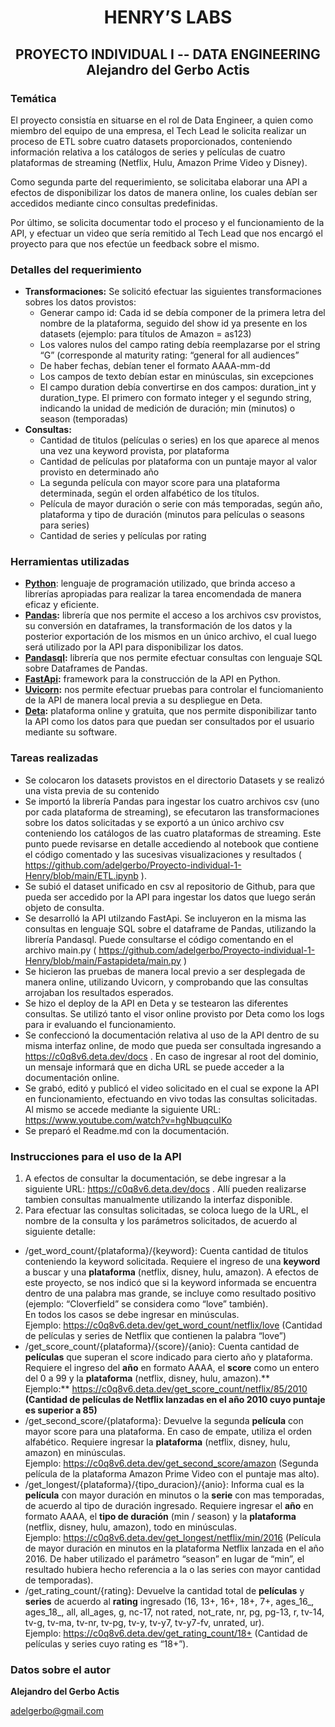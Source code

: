 <h1 align=center> HENRY’S LABS </h1>

<h2 align=center>PROYECTO INDIVIDUAL I -- DATA ENGINEERING<br>
    Alejandro del Gerbo Actis</h2>


### **Temática**

El proyecto consistía en situarse en el rol de Data Engineer, a quien como miembro del equipo de una empresa, el Tech Lead le solicita realizar un proceso de ETL sobre cuatro datasets proporcionados, conteniendo información relativa a los catálogos de series y películas de cuatro plataformas de streaming (Netflix, Hulu, Amazon Prime Video y Disney).

Como segunda parte del requerimiento, se solicitaba elaborar una API a efectos de disponibilizar los datos de manera online, los cuales debían ser accedidos mediante cinco consultas predefinidas.

Por último, se solicita documentar todo el proceso y el funcionamiento de la API, y efectuar un video que sería remitido al Tech Lead que nos encargó el proyecto para que nos efectúe un feedback sobre el mismo.

### **Detalles del requerimiento**

-   **Transformaciones:** Se solicitó efectuar las siguientes transformaciones sobres los datos provistos:
    -   Generar campo id: Cada id se debía componer de la primera letra del nombre de la plataforma, seguido del show id ya presente en los datasets (ejemplo: para títulos de Amazon = as123)
    -   Los valores nulos del campo rating debía reemplazarse por el string “G” (corresponde al maturity rating: “general for all audiences”
    -   De haber fechas, debían tener el formato AAAA-mm-dd
    -   Los campos de texto debían estar en minúsculas, sin excepciones
    -   El campo duration debía convertirse en dos campos: duration_int y duration_type. El primero con formato integer y el segundo string, indicando la unidad de medición de duración; min (minutos) o season (temporadas)
-   **Consultas:**
    -   Cantidad de tìtulos (películas o series) en los que aparece al menos una vez una keyword provista, por plataforma
    -   Cantidad de películas por plataforma con un puntaje mayor al valor provisto en determinado año
    -   La segunda película con mayor score para una plataforma determinada, según el orden alfabético de los títulos.
    -   Película de mayor duración o serie con más temporadas, según año, plataforma y tipo de duración (minutos para películas o seasons para series)
    -   Cantidad de series y películas por rating

### **Herramientas utilizadas**

-   **[Python](https://www.python.org/)**: lenguaje de programación utilizado, que brinda acceso a librerías apropiadas para realizar la tarea encomendada de manera eficaz y eficiente.
-   **[Pandas](https://pandas.pydata.org/):** librería que nos permite el acceso a los archivos csv provistos, su conversión en dataframes, la transformación de los datos y la posterior exportación de los mismos en un único archivo, el cual luego será utilizado por la API para disponibilizar los datos.
-   **[Pandasql](https://pypi.org/project/pandasql/):** librería que nos permite efectuar consultas con lenguaje SQL sobre Dataframes de Pandas.
-   **[FastApi](https://fastapi.tiangolo.com/):** framework para la construcción de la API en Python.
-   **[Uvicorn](https://www.uvicorn.org/):** nos permite efectuar pruebas para controlar el funciomaniento de la API de manera local previa a su despliegue en Deta.
-   **[Deta](https://www.deta.sh/):** plataforma online y gratuita, que nos permite disponibilizar tanto la API como los datos para que puedan ser consultados por el usuario mediante su software.

### **Tareas realizadas**

-   Se colocaron los datasets provistos en el directorio Datasets y se realizó una vista previa de su contenido
-   Se importó la librería Pandas para ingestar los cuatro archivos csv (uno por cada plataforma de streaming), se efecutaron las transformaciones sobre los datos solicitadas y se exportó a un único archivo csv conteniendo los catálogos de las cuatro plataformas de streaming. Este punto puede revisarse en detalle accediendo al notebook que contiene el código comentado y las sucesivas visualizaciones y resultados ( <https://github.com/adelgerbo/Proyecto-individual-1-Henry/blob/main/ETL.ipynb> ).
-   Se subió el dataset unificado en csv al repositorio de Github, para que pueda ser accedido por la API para ingestar los datos que luego serán objeto de consulta.
-   Se desarrolló la API utilzando FastApi. Se incluyeron en la misma las consultas en lenguaje SQL sobre el dataframe de Pandas, utilizando la librería Pandasql. Puede consultarse el código comentando en el archivo main.py ( <https://github.com/adelgerbo/Proyecto-individual-1-Henry/blob/main/Fastapideta/main.py> )
-   Se hicieron las pruebas de manera local previo a ser desplegada de manera online, utilizando Uvicorn, y comprobando que las consultas arrojaban los resultados esperados.
-   Se hizo el deploy de la API en Deta y se testearon las diferentes consultas. Se utilizó tanto el visor online provisto por Deta como los logs para ir evaluando el funcionamiento.
-   Se confeccionó la documentación relativa al uso de la API dentro de su misma interfaz online, de modo que pueda ser consultada ingresando a <https://c0q8v6.deta.dev/docs> . En caso de ingresar al root del dominio, un mensaje informará que en dicha URL se puede acceder a la documentación online.
-   Se grabó, editó y publicó el video solicitado en el cual se expone la API en funcionamiento, efectuando en vivo todas las consultas solicitadas. Al mismo se accede mediante la siguiente URL: https://www.youtube.com/watch?v=hgNbuqcuIKo
-   Se preparó el Readme.md con la documentación.

### **Instrucciones para el uso de la API**

1.  A efectos de consultar la documentación, se debe ingresar a la siguiente URL: <https://c0q8v6.deta.dev/docs> . Allí pueden realizarse tambien consultas manualmente utilizando la interfaz disponible.
2.  Para efectuar las consultas solicitadas, se coloca luego de la URL, el nombre de la consulta y los parámetros solicitados, de acuerdo al siguiente detalle:
-   /get_word_count/{plataforma}/{keyword}: Cuenta cantidad de titulos conteniendo la keyword solicitada. Requiere el ingreso de una **keyword** a buscar y una **plataforma** (netflix, disney, hulu, amazon). A efectos de este proyecto, se nos indicó que si la keyword informada se encuentra dentro de una palabra mas grande, se incluye como resultado positivo (ejemplo: “Cloverfield” se considera como “love” también).  
    En todos los casos se debe ingresar en minúsculas.   
    Ejemplo: <https://c0q8v6.deta.dev/get_word_count/netflix/love> (Cantidad de películas y series de Netflix que contienen la palabra “love”)
-   /get_score_count/{plataforma}/{score}/{anio}: Cuenta cantidad de **películas** que superan el score indicado para cierto año y plataforma. Requiere el ingreso del **año** en formato AAAA, el **score** como un entero del 0 a 99 y la **plataforma** (netflix, disney, hulu, amazon).**  
    Ejemplo:** <https://c0q8v6.deta.dev/get_score_count/netflix/85/2010> **(Cantidad de películas de Netflix lanzadas en el año 2010 cuyo puntaje es superior a 85)**
-   /get_second_score/{plataforma}: Devuelve la segunda **película** con mayor score para una plataforma. En caso de empate, utiliza el orden alfabético. Requiere ingresar la **plataforma** (netflix, disney, hulu, amazon) en minúsculas.  
    Ejemplo: <https://c0q8v6.deta.dev/get_second_score/amazon> (Segunda película de la plataforma Amazon Prime Video con el puntaje mas alto).
-   /get_longest/{plataforma}/{tipo_duracion}/{anio}: Informa cual es la **película** con mayor duración en minutos o la **serie** con mas temporadas, de acuerdo al tipo de duración ingresado. Requiere ingresar el **año** en formato AAAA, el **tipo de duración** (min / season) y la **plataforma** (netflix, disney, hulu, amazon), todo en minúsculas.  
    Ejemplo: <https://c0q8v6.deta.dev/get_longest/netflix/min/2016> (Película de mayor duración en minutos en la plataforma Netflix lanzada en el año 2016. De haber utilizado el parámetro “season” en lugar de “min”, el resultado hubiera hecho referencia a la o las series con mayor cantidad de temporadas).
-   /get_rating_count/{rating}: Devuelve la cantidad total de **películas** y **series** de acuerdo al **rating** ingresado (16, 13+, 16+, 18+, 7+, ages_16_, ages_18_, all, all_ages, g, nc-17, not rated, not_rate, nr, pg, pg-13, r, tv-14, tv-g, tv-ma, tv-nr, tv-pg, tv-y, tv-y7, tv-y7-fv, unrated, ur).  
    Ejemplo: <https://c0q8v6.deta.dev/get_rating_count/18+> (Cantidad de películas y series cuyo rating es “18+”).



### **Datos sobre el autor**

**Alejandro del Gerbo Actis**

adelgerbo@gmail.com
